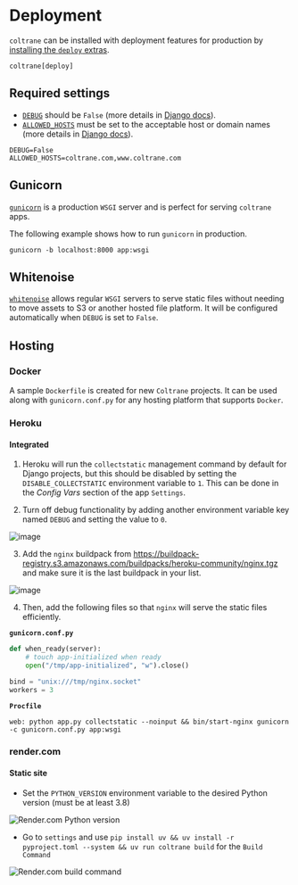 # Deployment

`coltrane` can be installed with deployment features for production by [installing the `deploy` extras](installation.md#extras).

```
coltrane[deploy]
```

## Required settings

- [`DEBUG`](env.md#debug) should be `False` (more details in [Django docs](https://docs.djangoproject.com/en/stable/ref/settings/#debug)).
- [`ALLOWED_HOSTS`](env.md#allowed_hosts) must be set to the acceptable host or domain names (more details in [Django docs](https://docs.djangoproject.com/en/stable/ref/settings/#allowed-hosts)).

```shell
DEBUG=False
ALLOWED_HOSTS=coltrane.com,www.coltrane.com
```

## Gunicorn

[`gunicorn`](https://gunicorn.org) is a production `WSGI` server and is perfect for serving `coltrane` apps.

The following example shows how to run `gunicorn` in production.

```
gunicorn -b localhost:8000 app:wsgi
```

## Whitenoise

[`whitenoise`](https://whitenoise.evans.io/) allows regular `WSGI` servers to serve static files without needing to move assets to S3 or another hosted file platform. It will be configured automatically when `DEBUG` is set to `False`.

## Hosting

### Docker

A sample `Dockerfile` is created for new `Coltrane` projects. It can be used along with `gunicorn.conf.py` for any hosting platform that supports `Docker`.

### Heroku

#### Integrated

1. Heroku will run the `collectstatic` management command by default for Django projects, but this should be disabled by setting the `DISABLE_COLLECTSTATIC` environment variable to `1`. This can be done in the _Config Vars_ section of the app `Settings`.

2. Turn off debug functionality by adding another environment variable key named `DEBUG` and setting the value to `0`.

![image](img/heroku-config-vars.png)

3. Add the `nginx` buildpack from https://buildpack-registry.s3.amazonaws.com/buildpacks/heroku-community/nginx.tgz and make sure it is the last buildpack in your list.

![image](img/heroku-buildpacks.png)

4. Then, add the following files so that `nginx` will serve the static files efficiently.

**`gunicorn.conf.py`**

```python
def when_ready(server):
    # touch app-initialized when ready
    open("/tmp/app-initialized", "w").close()

bind = "unix:///tmp/nginx.socket"
workers = 3
```

**`Procfile`**

```
web: python app.py collectstatic --noinput && bin/start-nginx gunicorn -c gunicorn.conf.py app:wsgi
```

### render.com

#### Static site

- Set the `PYTHON_VERSION` environment variable to the desired Python version (must be at least 3.8)

![Render.com Python version](img/render-python-version.png)

- Go to `settings` and use `pip install uv && uv install -r pyproject.toml --system && uv run coltrane build` for the `Build Command`

![Render.com build command](img/render-build-command.png)
